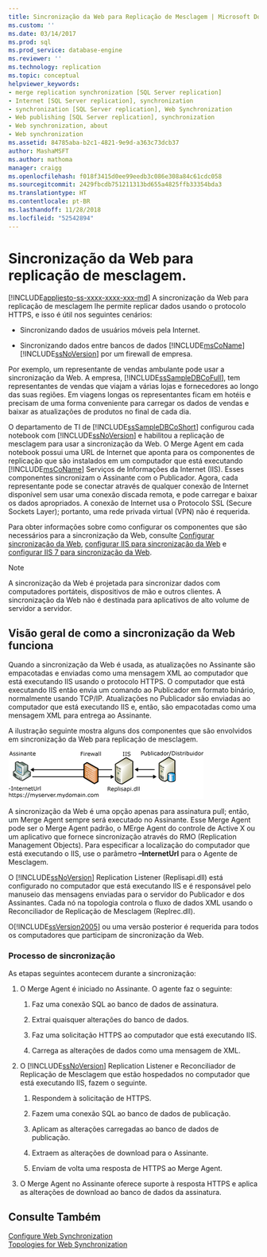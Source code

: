 ```yaml
---
title: Sincronização da Web para Replicação de Mesclagem | Microsoft Docs
ms.custom: ''
ms.date: 03/14/2017
ms.prod: sql
ms.prod_service: database-engine
ms.reviewer: ''
ms.technology: replication
ms.topic: conceptual
helpviewer_keywords:
- merge replication synchronization [SQL Server replication]
- Internet [SQL Server replication], synchronization
- synchronization [SQL Server replication], Web Synchronization
- Web publishing [SQL Server replication], synchronization
- Web synchronization, about
- Web synchronization
ms.assetid: 84785aba-b2c1-4821-9e9d-a363c73dcb37
author: MashaMSFT
ms.author: mathoma
manager: craigg
ms.openlocfilehash: f018f3415d0ee99eedb3c086e308a84c61cdc058
ms.sourcegitcommit: 2429fbcdb751211313bd655a4825ffb33354bda3
ms.translationtype: HT
ms.contentlocale: pt-BR
ms.lasthandoff: 11/28/2018
ms.locfileid: "52542894"
---
```

# <a name="web-synchronization-for-merge-replication"></a>Sincronização da Web para replicação de mesclagem.
[!INCLUDE[appliesto-ss-xxxx-xxxx-xxx-md](../../includes/appliesto-ss-xxxx-xxxx-xxx-md.md)]
  A sincronização da Web para replicação de mesclagem lhe permite replicar dados usando o protocolo HTTPS, e isso é útil nos seguintes cenários:  
  
-   Sincronizando dados de usuários móveis pela Internet.  
  
-   Sincronizando dados entre bancos de dados [!INCLUDE[msCoName](../../includes/msconame-md.md)][!INCLUDE[ssNoVersion](../../includes/ssnoversion-md.md)] por um firewall de empresa.  
  
 Por exemplo, um representante de vendas ambulante pode usar a sincronização da Web. A empresa, [!INCLUDE[ssSampleDBCoFull](../../includes/sssampledbcofull-md.md)], tem representantes de vendas que viajam a várias lojas e fornecedores ao longo das suas regiões. Em viagens longas os representantes ficam em hotéis e precisam de uma forma conveniente para carregar os dados de vendas e baixar as atualizações de produtos no final de cada dia.  
  
 O departamento de TI de [!INCLUDE[ssSampleDBCoShort](../../includes/sssampledbcoshort-md.md)] configurou cada notebook com [!INCLUDE[ssNoVersion](../../includes/ssnoversion-md.md)] e habilitou a replicação de mesclagem para usar a sincronização da Web. O Merge Agent em cada notebook possui uma URL de Internet que aponta para os componentes de replicação que são instalados em um computador que está executando [!INCLUDE[msCoName](../../includes/msconame-md.md)] Serviços de Informações da Internet (IIS). Esses componentes sincronizam o Assinante com o Publicador. Agora, cada representante pode se conectar através de qualquer conexão de Internet disponível sem usar uma conexão discada remota, e pode carregar e baixar os dados apropriados. A conexão de Internet usa o Protocolo SSL (Secure Sockets Layer); portanto, uma rede privada virtual (VPN) não é requerida.  
  
 Para obter informações sobre como configurar os componentes que são necessários para a sincronização da Web, consulte [Configurar sincronização da Web](../../relational-databases/replication/configure-web-synchronization.md), [configurar IIS para sincronização da Web](../../relational-databases/replication/configure-iis-for-web-synchronization.md) e [configurar IIS 7 para sincronização da Web](../../relational-databases/replication/configure-iis-7-for-web-synchronization.md).  
  
> [!NOTE]  
>  A sincronização da Web é projetada para sincronizar dados com computadores portáteis, dispositivos de mão e outros clientes. A sincronização da Web não é destinada para aplicativos de alto volume de servidor a servidor.  
  
## <a name="overview-of-how-web-synchronization-works"></a>Visão geral de como a sincronização da Web funciona  
 Quando a sincronização da Web é usada, as atualizações no Assinante são empacotadas e enviadas como uma mensagem XML ao computador que está executando IIS usando o protocolo HTTPS. O computador que está executando IIS então envia um comando ao Publicador em formato binário, normalmente usando TCP/IP. Atualizações no Publicador são enviadas ao computador que está executando IIS e, então, são empacotadas como uma mensagem XML para entrega ao Assinante.  
  
 A ilustração seguinte mostra alguns dos componentes que são envolvidos em sincronização da Web para replicação de mesclagem.  
  
 ![Fluxo de dados e componentes de sincronização da Web](../../relational-databases/replication/media/web-sync01.gif "Fluxo de dados e componentes de sincronização da Web")  
  
 A sincronização da Web é uma opção apenas para assinatura pull; então, um Merge Agent sempre será executado no Assinante. Esse Merge Agent pode ser o Merge Agent padrão, o MErge Agent do controle de Active X ou um aplicativo que fornece sincronização através do RMO (Replication Management Objects). Para especificar a localização do computador que está executando o IIS, use o parâmetro **–InternetUrl** para o Agente de Mesclagem.  
  
 O [!INCLUDE[ssNoVersion](../../includes/ssnoversion-md.md)] Replication Listener (Replisapi.dll) está configurado no computador que está executando IIS e é responsável pelo manuseio das mensagens enviadas para o servidor do Publicador e dos Assinantes. Cada nó na topologia controla o fluxo de dados XML usando o Reconciliador de Replicação de Mesclagem (Replrec.dll).  
  
 O[!INCLUDE[ssVersion2005](../../includes/ssversion2005-md.md)] ou uma versão posterior é requerida para todos os computadores que participam de sincronização da Web.  
  
### <a name="synchronization-process"></a>Processo de sincronização  
 As etapas seguintes acontecem durante a sincronização:  
  
1.  O Merge Agent é iniciado no Assinante. O agente faz o seguinte:  
  
    1.  Faz uma conexão SQL ao banco de dados de assinatura.  
  
    2.  Extrai quaisquer alterações do banco de dados.  
  
    3.  Faz uma solicitação HTTPS ao computador que está executando IIS.  
  
    4.  Carrega as alterações de dados como uma mensagem de XML.  
  
2.  O [!INCLUDE[ssNoVersion](../../includes/ssnoversion-md.md)] Replication Listener e Reconciliador de Replicação de Mesclagem que estão hospedados no computador que está executando IIS, fazem o seguinte.  
  
    1.  Respondem à solicitação de HTTPS.  
  
    2.  Fazem uma conexão SQL ao banco de dados de publicação.  
  
    3.  Aplicam as alterações carregadas ao banco de dados de publicação.  
  
    4.  Extraem as alterações de download para o Assinante.  
  
    5.  Enviam de volta uma resposta de HTTPS ao Merge Agent.  
  
3.  O Merge Agent no Assinante oferece suporte à resposta HTTPS e aplica as alterações de download ao banco de dados da assinatura.  
  
## <a name="see-also"></a>Consulte Também  
 [Configure Web Synchronization](../../relational-databases/replication/configure-web-synchronization.md)   
 [Topologies for Web Synchronization](../../relational-databases/replication/topologies-for-web-synchronization.md)  
  
  
